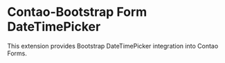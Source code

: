 Contao-Bootstrap Form DateTimePicker
====================================

This extension provides Bootstrap DateTimePicker integration into Contao Forms. 

